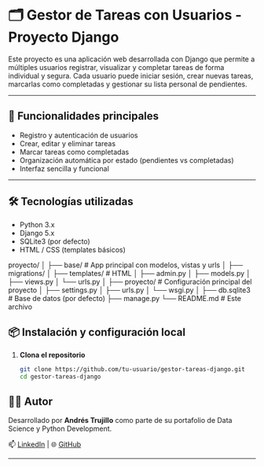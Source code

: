 # 🗂️ Gestor de Tareas con Usuarios - Proyecto Django

Este proyecto es una aplicación web desarrollada con Django que permite a múltiples usuarios registrar, visualizar y completar tareas de forma individual y segura. Cada usuario puede iniciar sesión, crear nuevas tareas, marcarlas como completadas y gestionar su lista personal de pendientes.

---

## 🚀 Funcionalidades principales

- Registro y autenticación de usuarios
- Crear, editar y eliminar tareas
- Marcar tareas como completadas
- Organización automática por estado (pendientes vs completadas)
- Interfaz sencilla y funcional

---

## 🛠️ Tecnologías utilizadas

- Python 3.x  
- Django 5.x  
- SQLite3 (por defecto)  
- HTML / CSS (templates básicos)

proyecto/
│
├── base/                  # App principal con modelos, vistas y urls
│   ├── migrations/
│   ├── templates/         # HTML
│   ├── admin.py
│   ├── models.py
│   ├── views.py
│   └── urls.py
│
├── proyecto/              # Configuración principal del proyecto
│   ├── settings.py
│   ├── urls.py
│   └── wsgi.py
│
├── db.sqlite3             # Base de datos (por defecto)
├── manage.py
└── README.md              # Este archivo

## 📦 Instalación y configuración local

1. **Clona el repositorio**
   ```bash
   git clone https://github.com/tu-usuario/gestor-tareas-django.git
   cd gestor-tareas-django


## 🧑‍💻 Autor

Desarrollado por **Andrés Trujillo** como parte de su portafolio de Data Science y Python Development. 

📫 [LinkedIn](https://www.linkedin.com/in/andres-trujillo-luzuriaga) | 🌐 [GitHub](https://github.com/Andres-Trujillo-L)

---
